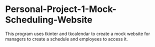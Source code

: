 # Personal-Project-1-Mock-Scheduling-Website
This program uses tkinter and tkcalendar to create a mock website for managers to create a schedule and employees to access it.

